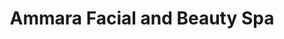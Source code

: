 ---
title: "Ammara Facial and Beauty Spa"
url: /davao-city/ammara-facial-and-beauty-spa/
shop: Kosmetik
---
